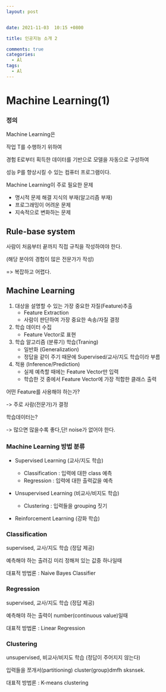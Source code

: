 ```yaml
---
layout: post


date: 2021-11-03  10:15 +0800

title: 인공지능 소개 2

comments: true
categories: 
  - Al
tags: 
  - Al
---
```




# Machine Learning(1)



### 정의

Machine Learning은 

작업 T를 수행하기 위하여

경험 E로부터 획득한 데이터를 기반으로 모델을 자동으로 구성하여

성능 P를 향상시킬 수 있는 컴퓨터 프로그램이다. 



Machine Learning이 주로 필요한 문제

- 명시적 문제 해결 지식의 부재(알고리즘 부재)
- 프로그래밍이 어려운 문제
- 지속적으로 변화하는 문제



## Rule-base system

사람이 처음부터 끝까지 직접 규칙을 작성하여야 한다. 

(해당 분야의 경험이 많은 전문가가 작성)



=> 복잡하고 어렵다. 





## Machine Learning

1. 대상을 설명할 수 있는 가장 중요한 자질(Feature)추출
   - Feature Extraction 
   - 사람이 판단하여 가장 중요한 속송/자질 결정
2. 학습 데이터 수집
   - Feature Vector로 표현
3. 학습 알고리즘 (분류기) 학습(Traning)
   - 일반화 (Generalization)
   - 정답을 같이 주기 때문에 Supervised/교사/지도 학습이라 부름
4. 적용 (Inference/Prediction)
   - 실제 예측할 때에는 Feature Vector만 입력
   - 학습한 것 중에서 Feature Vector에 가장 적합한 클래스 출력



어떤 Feature를 사용해야 하는가?

-> 주로 사람(전문가)가 결정



학습데이터는?

-> 많으면 많을수록 좋다,단! noise가 없어야 한다. 



### Machine Learning 방법 분류

- Supervised Learning (교사/지도 학습)
  - Classification : 입력에 대한 class 예측
  - Regression : 입력에 대한 출력값을 예측
- Unsupervised Learning (비교사/비지도 학습)
  - Clustering : 입력들을 grouping 짓기

- Reinforcement Learning (강화 학습)





### Classification 

supervised, 교사/지도 학습 (정답 제공)

예측해야 하는 출려깅 미리 정해져 있는 값중 하나일때

대표적 방법론 : Naive Bayes Classifier



### Regression

supervised, 교사/지도 학습 (정답 제공)

예측해야 하는 출력이 number(continuous value)일때

대표적 방법론 : Linear Regression



### Clustering

unsupervised, 비교사/비지도 학습 (정답이 주어지지 않는다)

입력들을 쪼개서(partitioning) cluster(group)dmfh sksnsek. 

대표적 방법론 : K-means clustering

























